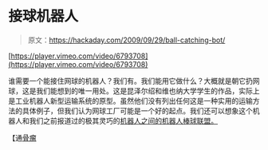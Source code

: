 # 接球机器人

> 原文：<https://hackaday.com/2009/09/29/ball-catching-bot/>

[https://player.vimeo.com/video/6793708](https://player.vimeo.com/video/6793708)

谁需要一个能接住网球的机器人？我们有。我们能用它做什么？大概就是朝它扔网球，这是我们能想到的唯一用处。这是昆泽尔绍和维也纳大学学生的作品，实际上是工业机器人新型运输系统的原型。虽然他们没有列出任何这是一种实用的运输方法的具体例子，但我们认为网球工厂可能是一个好的起点。我们还可以想象这个机器人和我们之前报道过的极其灵巧的[机器人之间的机器人棒球联盟。](http://hackaday.com/2009/07/30/amazing-robot-dexterity/)

【通[骨瘤](http://www.botjunkie.com/2009/09/29/industrial-part-tossing-looks-like-fun-has-questionable-practicality/)